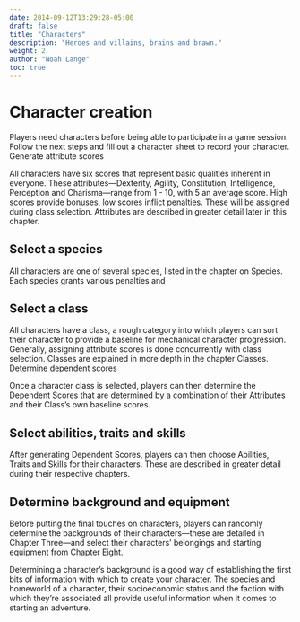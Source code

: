 ```yaml
---
date: 2014-09-12T13:29:28-05:00
draft: false
title: "Characters"
description: "Heroes and villains, brains and brawn."
weight: 2
author: "Noah Lange"
toc: true
---
```

# Character creation
Players need characters before being able to participate in a game session. Follow the next steps and fill out a character sheet to record your character.
Generate attribute scores

All characters have six scores that represent basic qualities inherent in everyone. These attributes—Dexterity, Agility, Constitution, Intelligence, Perception and Charisma—range from 1 - 10,  with 5 an average score. High scores provide bonuses, low scores inflict penalties. These will be assigned during class selection. Attributes are described in greater detail later in this chapter.

## Select a species
All characters are one of several species, listed in the chapter on Species. Each species grants various penalties and

## Select a class
All characters have a class, a rough category into which players can sort their character to provide a baseline for mechanical character progression. Generally, assigning attribute scores is done concurrently with class selection. Classes are explained in more depth in the chapter Classes.
Determine dependent scores

Once a character class is selected, players can then determine the Dependent Scores that are determined by a combination of their Attributes and their Class’s own baseline scores.

## Select abilities, traits and skills
After generating Dependent Scores, players can then choose Abilities, Traits and Skills for their characters. These are described in greater detail during their respective chapters.

## Determine background and equipment
Before putting the final touches on characters, players can randomly determine the backgrounds of their characters—these are detailed in Chapter Three—and select their characters’ belongings and starting equipment from Chapter Eight.

Determining a character’s background is a good way of establishing the first bits of information with which to create your character. The species and homeworld of a character, their socioeconomic status and the faction with which they’re associated all provide useful information when it comes to starting an adventure.
